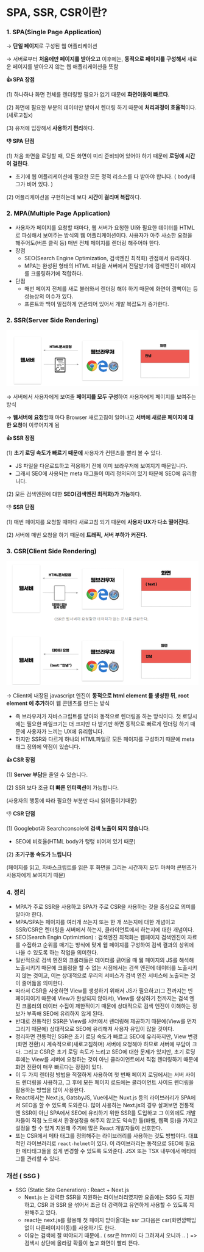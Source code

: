 # SPA, SSR, CSR이란?



### 1. SPA(Single Page Application)

→ **단일 페이지**로 구성된 웹 어플리케이션

→ 서버로부터 **처음에만 페이지를 받아오고** 이후에는, **동적으로 페이지를 구성해서** 새로운 페이지를 받아오지 않는 웹 애플리케이션을 뜻함

**👍 SPA 장점**

(1) 하나하나 화면 전체를 렌더링할 필요가 없기 때문에 **화면이동이 빠르다**.

(2) 화면에 필요한 부분의 데이터만 받아서 렌더링 하기 때문에 **처리과정이 효율적**이다. (새로고침x)

(3) 유저에 입장해서 **사용하기 편리**하다.

**👎 SPA 단점**

(1) 처음 화면을 로딩할 때, 모든 화면이 미리 준비되어 있어야 하기 때문에 **로딩에 시간이 걸린다**.

- 초기에 웹 어플리케이션에 필요한 모든 정적 리소스를 다 받아야 합니다. ( body태그가 비어 있다. )

(2) 어플리케이션을 구현하는데 보다 **시간이 걸리며 복잡**하다.



### 2. MPA(Multiple Page Application)

- 사용자가 페이지를 요청할 때마다, 웹 서버가 요청한 UI와 필요한 데이터를 HTML로 파싱해서 보여주는 방식의 웹 어플리케이션이다. 사용자가 아주 사소한 요청을 해주어도(버튼 클릭 등) 매번 전체 페이지를 렌더링 해주어야 한다.
- 장점
  - SEO(Search Engine Optimization, 검색엔진 최적화) 관점에서 유리하다.
  - MPA는 완성된 형태의 HTML 파일을 서버에서 전달받기에 검색엔진이 페이지를 크롤링하기에 적합하다.
- 단점
  - 매번 페이지 전체를 새로 불러와서 렌더링 해야 하기 때문에 화면이 깜빡이는 등 성능상의 이슈가 있다.
  - 프론트와 백이 밀접하게 연관되어 있어서 개발 복잡도가 증가한다.



### 2. SSR(Server Side Rendering)

![1.png](./img/1.png.png)

→ 서버에서 사용자에게 보여줄 **페이지를 모두 구성**하여 사용자에게 페이지를 보여주는 방식

→ **웹서버에 요청**할때 마다 Browser 새로고침이 일어나고 **서버에 새로운 페이지에 대한 요청**이 이루어지게 됨

**👍 SSR 장점**

(1) **초기 로딩 속도가 빠르기 때문에** 사용자가 컨텐츠를 빨리 볼 수 있다.

- JS 파일을 다운로드하고 적용하기 전에 이미 브라우저에 보여지기 때문입니다.
- 그래서 SEO에 사용되는 meta 태그들이 미리 정의되어 있기 때문에 SEO에 유리합니다.

(2) 모든 검색엔진에 대한 **SEO(검색엔진 최적화)가 가능**하다.

👎 **SSR 단점**

(1) 매번 페이지를 요청할 때마다 새로고침 되기 때문에 **사용자 UX가 다소 떨어진다**.

(2) 서버에 매번 요청을 하기 때문에 **트래픽, 서버 부하가 커진다**.



### 3. CSR(Client Side Rendering)

![](./img/2.png)

→ Client에 내장된 javascript 엔진이 **동적으로 html element 를 생성한 뒤**, **root element 에 추가**하여 웹 콘텐츠를 만드는 방식

- 즉 브라우저가 자바스크립트를 받아와 동적으로 렌더링을 하는 방식이다. 첫 로딩시에는 필요한 파일크기는 더 크지만 다 받기만 하면 동적으로 빠르게 렌더링 하기 때문에 사용자가 느끼는 UX에 유리합니다.
- 하지만 SSR와 다르게 하나의 HTML파일로 모든 페이지를 구성하기 때문에 meta 태그 정의에 약점이 있습니다.

**👍 CSR 장점**

(1) **Server 부담**을 줄일 수 있습니다.

(2) SSR 보다 조금 **더 빠른 인터랙션**이 가능합니다.

(사용자의 행동에 따라 필요한 부분만 다시 읽어들이기때문)

👎 **CSR 단점**

(1) Googlebot과 Searchconsole에 **검색 노출이 되지 않습니다**.

- SEO에 비효율(HTML body가 텅텅 비어져 있기 때문)

(2) **초기구동 속도가 느립니다**

(페이지를 읽고, 자바스크립트를 읽은 후 화면을 그리는 시간까지 모두 마쳐야 콘텐츠가 사용자에게 보여지기 때문)



### 4. 정리

- MPA가 주로 SSR을 사용하고 SPA가 주로 CSR을 사용하는 것을 중심으로 의미를 알아야 한다.
- MPA/SPA는 페이지를 여러개 쓰는지 또는 한 개 쓰는지에 대한 개념이고 SSR/CSR은 렌더링을 서버에서 하는지, 클라이언트에서 하는지에 대한 개념이다.
- SEO(Search Engin Optimiztion) : 검색엔진 최적화는 웹페이지 검색엔진이 자료를 수집하고 순위를 매기는 방식에 맞게 웹 페이지를 구성하여 검색 결과의 상위에 나올 수 있도록 하는 작업을 의미한다.
- 일반적으로 검색 엔진의 크롤러들은 데이터를 긁어올 때 웹 페이지의 JS를 해석해 노출시키기 때문에 크롤링을 할 수 없는 시점에서는 검색 엔진에 데이터를 노출시키지 않는 것이고, 이는 상대적으로 우리의 서비스가 검색 엔진 서비스에 노출되는 것이 줄어듦을 의미한다.
- 따라서 CSR을 사용하면 View를 생성하기 위해서 JS가 필요하고(그 전까지는 빈 페이지이기 때문에 View가 완성되지 않아서), View를 생성하기 전까지는 검색 엔진 크롤러의 데이터 수집이 제한적이기 때문에 상대적으로 검색 엔진이 이해하는 정보가 부족해 SEO에 유리하지 않게 된다.
- 반대로 전통적인 SSR은 View를 서버에서 렌더링해 제공하기 때문에(View를 먼저 그리기 때문에) 상대적으로 SEO에 유리해져 사용자 유입이 많을 것이다.
- 정리하면 전통적인 SSR은 초기 로딩 속도가 빠르고 SEO에 유리하지만, View 변경(화면 전환)시 계속적으로(새로고침하며) 서버에 요청해야 하므로 서버에 부담이 크다. 그리고 CSR은 초기 로딩 속도가 느리고 SEO에 대한 문제가 있지만, 초기 로딩 후에는 View를 서버에 요청하는 것이 아닌 클라이언트에서 직접 렌더링하기 때문에 화면 전환이 매우 빠르다는 장점이 있다.
- 이 두 가지 렌더링 방법을 적절하게 사용하여 첫 번째 페이지 로딩에서는 서버 사이드 렌더링을 사용하고, 그 후에 모든 페이지 로드에는 클라이언트 사이드 렌더링을 활용하는 방법을 많이 사용한다.
- React에서는 Next.js, GatsbyJS, Vue에서는 Nuxt.js 등의 라이브러리가 SPA에서 SEO을 할 수 있도록 도와준다. 많이 사용하는 Next.js의 경우 살펴보면 전통적엔 SSR이 아닌 SPA에서 SEO에 유리하기 위한 SSR를 도입하고 그 이외에도 개발자들이 직접 노드에서 환경설정을 해주지 않고도 익숙한 툴(바벨, 웹팩 등)을 가지고 설정을 할 수 있게 지원해 주기에 많은 React 개발자들이 선호한다.
- 또는 CSR에서 메타 태그를 정의해주는 라이브러리를 사용하는 것도 방법이다. 대표적인 라이브러리로 `react-helmet`이 있다. 이 라이브러리는 동적으로 SEO에 필요한 메타태그들을 쉽게 변경할 수 있도록 도와준다. JSX 또는 TSX 내부에서 메타태그를 관리할 수 있다.





### 개선 ( SSG )

- SSG (Static Site Generation) :  React + Next.js 
  - Next.js 는 강력한 SSR을 지원하는 라이브러리였지만 요즘에는 SSG 도 지원하고, CSR 과 SSR 을 섞어서 조금 더 강력하고 유연하게 사용할 수 있도록 지원해주고 있다.
  - react는 next.js를 활용해 첫 페이지 받아올대는 ssr 그다음은 csr(화면깜빡임없이 다른페이지이동)를 사용하기도 한다.
  - 이유는 검색에 잘 떠야되기 때문에.. ( ssr은 html이 다 그려져셔 오니까 .. ) => 검색시 상단에 올라갈 확률이 높고 화면이 빨리 뜬다.